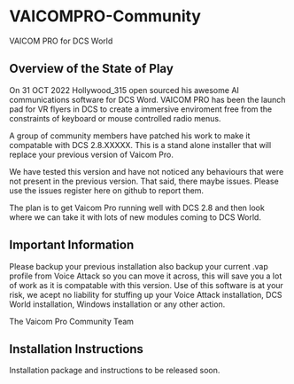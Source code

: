 # VAICOMPRO-Community
VAICOM PRO for DCS World

## Overview of the State of Play

On 31 OCT 2022 Hollywood_315 open sourced his awesome AI communications software for DCS Word. VAICOM PRO has been the launch pad for VR flyers in DCS to create a
immersive enviroment free from the constraints of keyboard or mouse controlled radio menus.

A group of community members have patched his work to make it compatable with DCS 2.8.XXXXX. This is a stand alone installer that will replace your previous version of Vaicom Pro.

We have tested this version and have not noticed any behaviours that were not present in the previous version. That said, there maybe issues. Please use the issues register here on github to report them.

The plan is to get Vaicom Pro running well with DCS 2.8 and then look where we can take it with lots of new modules coming to DCS World.

## Important Information

Please backup your previous installation also backup your current .vap profile from Voice Attack so you can move it across, this will save you a lot of work as it is compatable with this version.
Use of this software is at your risk, we acept no liability for stuffing up your Voice Attack installation, DCS World installation, Windows installation or any other action. 

The Vaicom Pro Community Team

## Installation Instructions

Installation package and instructions to be released soon.
